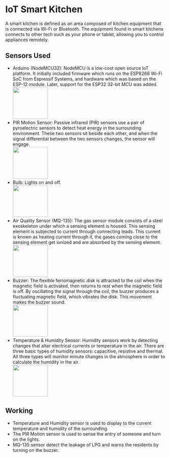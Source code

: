 # IoT Smart Kitchen
  A smart kitchen is defined as an area composed of kitchen equipment that is connected via Wi-Fi or Bluetooth. The equipment found in smart kitchens connects to other tech such as your phone or tablet, allowing you to control appliances remotely.
  
## Sensors Used
  - Arduino (NodeMCU32): NodeMCU is a low-cost open source IoT platform. It initially included firmware which runs on the ESP8266 Wi-Fi SoC from Espressif Systems, and hardware which was based on the ESP-12 module. Later, support for the ESP32 32-bit MCU was added.
    <br> <img src="https://user-images.githubusercontent.com/72027411/211216615-cd1a5596-9174-443e-8753-99af3d9abbe0.jpg" width="110" height="100">
  - PIR Motion Sensor: Passive infrared (PIR) sensors use a pair of pyroelectric sensors to detect heat energy in the surrounding environment. These two sensors sit beside each other, and when the signal differential between the two sensors changes, the sensor will engage.
    <br> <img src="https://user-images.githubusercontent.com/72027411/211212471-50341164-56c7-491c-8ea1-309f7e1d93a6.jpg" width="110" height="100">
  - Bulb: Lights on and off.
    <br> <img src="https://user-images.githubusercontent.com/72027411/211212492-8c49b6f3-6a92-4798-b2bd-b7157ad147d5.jpg" width="110" height="100">
  - Air Quality Sensor (MQ-135): The gas sensor module consists of a steel exoskeleton under which a sensing element is housed. This sensing element is subjected to    current through connecting leads. This current is known as heating current through it, the gases coming close to the sensing element get ionized and are absorbed by the sensing element. 
    <br> <img src="https://user-images.githubusercontent.com/72027411/211212487-d883dd8d-f80c-4902-8985-c293630f2153.jpg" width="110" height="100">
  - Buzzer: The flexible ferromagnetic disk is attracted to the coil when the magnetic field is activated, then returns to rest when the magnetic field is off. By oscillating the signal through the coil, the buzzer produces a fluctuating magnetic field, which vibrates the disk. This movement makes the buzzer sound.
    <br> <img src="https://user-images.githubusercontent.com/72027411/211212502-3d92abbe-0f13-42a0-acff-27a8c9bad98c.jpg" width="110" height="100">   
  - Temperature & Humidity Sensor: Humidity sensors work by detecting changes that alter electrical currents or temperature in the air. There are three basic types of humidity sensors: capacitive, resistive and thermal. All three types will monitor minute changes in the atmosphere in order to calculate the humidity in the air.
    <br> <img src="https://user-images.githubusercontent.com/72027411/211212473-0d4b7ab9-c83b-475b-9664-1e1d45b2b85f.png" width="110" height="100">
    
## Working
  - Temperature and Humidity sensor is used to display to the current temperature and humidity of the surrounding. 
  - The PIR Motion sensor is used to sense the entry of someone and turn on the lights.
  - MQ-135 sensor detect the leakage of LPG and warns the residents by turning on the buzzer.
